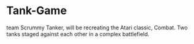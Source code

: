 # Tank-Game
team Scrummy Tanker, will be recreating the Atari classic, Combat.  Two tanks staged against each other in a complex battlefield.
